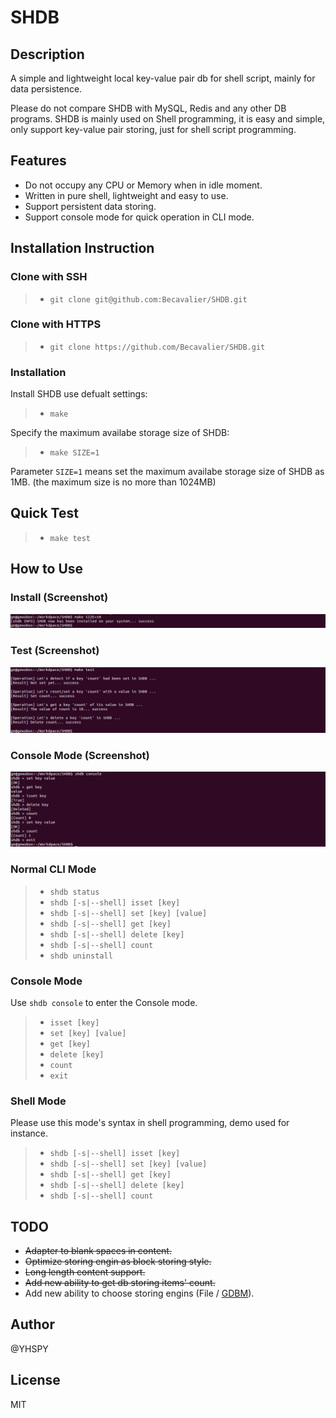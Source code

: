 # SHDB

## Description
A simple and lightweight local key-value pair db for shell script, mainly for data persistence.

Please do not compare SHDB with MySQL, Redis and any other DB programs. SHDB is mainly used on Shell programming, it is easy and simple, only support key-value pair storing, just for shell script programming.


## Features

* Do not occupy any CPU or Memory when in idle moment.
* Written in pure shell, lightweight and easy to use.
* Support persistent data storing.
* Support console mode for quick operation in CLI mode.

## Installation Instruction

### Clone with SSH
>* `git clone git@github.com:Becavalier/SHDB.git`

### Clone with HTTPS
>* `git clone https://github.com/Becavalier/SHDB.git`

### Installation
Install SHDB use defualt settings:
>* `make` 

Specify the maximum availabe storage size of SHDB:

>* `make SIZE=1` 

Parameter `SIZE=1` means set the maximum availabe storage size of SHDB as 1MB. (the maximum size is no more than 1024MB)

## Quick Test

>* `make test`

## How to Use

### Install (Screenshot)

![image](https://github.com/Becavalier/SHDB/blob/master/imgs/screenshot-install.jpg?raw=true)

### Test (Screenshot)

![image](https://github.com/Becavalier/SHDB/blob/master/imgs/screenshot-test.jpg?raw=true)

### Console Mode (Screenshot)

![image](https://github.com/Becavalier/SHDB/blob/master/imgs/screenshot-console.jpg?raw=true)

### Normal CLI Mode
>* `shdb status`
>* `shdb [-s|--shell] isset [key]`
>* `shdb [-s|--shell] set [key] [value]`
>* `shdb [-s|--shell] get [key]`
>* `shdb [-s|--shell] delete [key]`
>* `shdb [-s|--shell] count`
>* `shdb uninstall`

### Console Mode

Use `shdb console` to enter the Console mode.

>* `isset [key]`
>* `set [key] [value]`
>* `get [key]`
>* `delete [key]`
>* `count`
>* `exit`

### Shell Mode

Please use this mode's syntax in shell programming, demo used for instance.

>* `shdb [-s|--shell] isset [key]`
>* `shdb [-s|--shell] set [key] [value]`
>* `shdb [-s|--shell] get [key]`
>* `shdb [-s|--shell] delete [key]`
>* `shdb [-s|--shell] count`

## TODO
* ~~Adapter to blank spaces in content.~~
* ~~Optimize storing engin as block storing style.~~
* ~~Long length content support.~~
* ~~Add new ability to get db storing items' count.~~
* Add new ability to choose storing engins (File / [GDBM](http://www.gnu.org.ua/software/gdbm/manual.html)).

## Author
@YHSPY

## License
MIT
